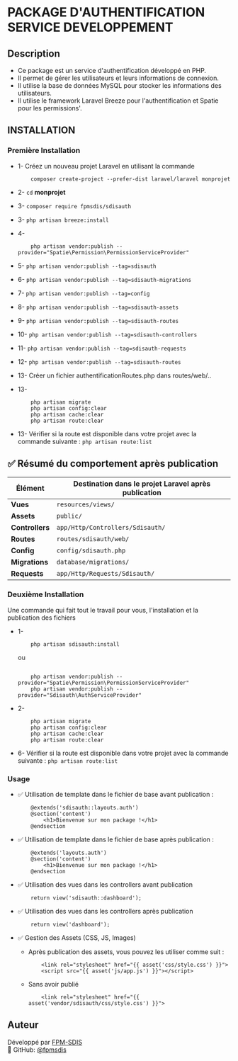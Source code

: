 # PACKAGE D'AUTHENTIFICATION SERVICE DEVELOPPEMENT

## Description

- Ce package est un service d'authentification développé en PHP.
- Il permet de gérer les utilisateurs et leurs informations de connexion.
- Il utilise la base de données MySQL pour stocker les informations des utilisateurs.
- Il utilise le framework Laravel Breeze pour l'authentification et Spatie pour les permissions'.

## INSTALLATION

### Première Installation

- 1- Créez un nouveau projet Laravel en utilisant la commande 

    ```
        composer create-project --prefer-dist laravel/laravel monprojet
    ```

- 2- ```cd``` **monprojet**
- 3- ```composer require fpmsdis/sdisauth```
- 3- ```php artisan breeze:install```
- 4- 
    ```
        php artisan vendor:publish --provider="Spatie\Permission\PermissionServiceProvider"
    ```
- 5- ```php artisan vendor:publish --tag=sdisauth```
- 6- ```php artisan vendor:publish --tag=sdisauth-migrations```
- 7- ```php artisan vendor:publish --tag=config```
- 8- ```php artisan vendor:publish --tag=sdisauth-assets```
- 9- ```php artisan vendor:publish --tag=sdisauth-routes```
- 10- ```php artisan vendor:publish --tag=sdisauth-controllers```
- 11- ```php artisan vendor:publish --tag=sdisauth-requests```
- 12- ```php artisan vendor:publish --tag=sdisauth-routes```
- 13- Créer un fichier authentificationRoutes.php dans routes/web/..
- 13- 
    ```
        php artisan migrate
        php artisan config:clear
        php artisan cache:clear
        php artisan route:clear
    ```
- 13- Vérifier si la route est disponible dans votre projet avec la commande suivante : ```php artisan route:list```

## ✅ Résumé du comportement après publication

| Élément       | Destination dans le projet Laravel après publication |
|--------------|---------------------------------------------------|
| **Vues**      | `resources/views/` |
| **Assets**    | `public/` |
| **Controllers** | `app/Http/Controllers/Sdisauth/` |
| **Routes**    | `routes/sdisauth/web/` |
| **Config**    | `config/sdisauth.php` |
| **Migrations** | `database/migrations/` |
| **Requests**  | `app/Http/Requests/Sdisauth/` |


### **Deuxième Installation**

Une commande qui fait tout le travail pour vous, l'installation et la publication des fichiers
- 1- 
    ```
        php artisan sdisauth:install
    ```
    ou

    ```
        
        php artisan vendor:publish --provider="Spatie\Permission\PermissionServiceProvider"
        php artisan vendor:publish --provider="Sdisauth\AuthServiceProvider"

    ```

- 2-
    ```
        php artisan migrate
        php artisan config:clear
        php artisan cache:clear
        php artisan route:clear
    ```

- 6- Vérifier si la route est disponible dans votre projet avec la commande suivante :      ```php artisan route:list```


### **Usage**

- ✅ Utilisation de template dans le fichier de base avant publication : 

    ``` 
        @extends('sdisauth::layouts.auth')
        @section('content')
            <h1>Bienvenue sur mon package !</h1>
        @endsection
    ```

- ✅ Utilisation de template dans le fichier de base après publication : 

    ``` 
        @extends('layouts.auth')
        @section('content')
            <h1>Bienvenue sur mon package !</h1>
        @endsection
    ```

- ✅ Utilisation des vues dans les controllers avant publication
    ```
        return view('sdisauth::dashboard');
    ```

- ✅ Utilisation des vues dans les controllers après publication
    ```
        return view('dashboard');
    ```

- ✅ Gestion des Assets (CSS, JS, Images)
    - Après publication des assets, vous pouvez les utiliser comme suit :

        ```
            <link rel="stylesheet" href="{{ asset('css/style.css') }}">
            <script src="{{ asset('js/app.js') }}"></script>
        ```

    - Sans avoir publié

        ```
            <link rel="stylesheet" href="{{ asset('vendor/sdisauth/css/style.css') }}">
        ```


## Auteur

Développé par [FPM-SDIS](https://github.com/fpmsdis)  
👤 GitHub: [@fpmsdis](https://github.com/fpmsdis)
